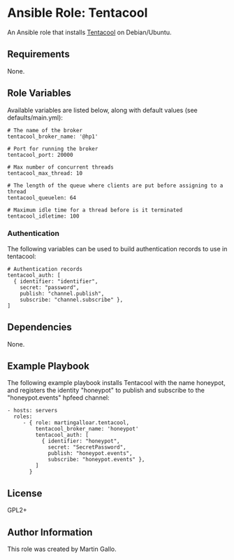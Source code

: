 Ansible Role: Tentacool
=========

An Ansible role that installs [Tentacool](https://github.com/tentacool/tentacool) on Debian/Ubuntu.

Requirements
------------

None.


Role Variables
--------------

Available variables are listed below, along with default values (see defaults/main.yml):

    # The name of the broker
    tentacool_broker_name: '@hp1'
    
    # Port for running the broker
    tentacool_port: 20000
    
    # Max number of concurrent threads
    tentacool_max_thread: 10
    
    # The length of the queue where clients are put before assigning to a thread
    tentacool_queuelen: 64
    
    # Maximum idle time for a thread before is it terminated
    tentacool_idletime: 100

### Authentication

The following variables can be used to build authentication records to use in tentacool:

    # Authentication records
    tentacool_auth: [
      { identifier: "identifier",
        secret: "password",
        publish: "channel.publish",
        subscribe: "channel.subscribe" },
    ]

Dependencies
------------

None.


Example Playbook
----------------

The following example playbook installs Tentacool with the name honeypot,
and registers the identity "honeypot" to publish and subscribe to the
"honeypot.events" hpfeed channel:

    - hosts: servers
      roles:
         - { role: martingalloar.tentacool,
             tentacool_broker_name: 'honeypot'
             tentacool_auth: [
               { identifier: "honeypot",
                 secret: "SecretPassword",
                 publish: "honeypot.events",
                 subscribe: "honeypot.events" },
             ]
           }

License
-------

GPL2+

Author Information
------------------

This role was created by Martin Gallo.
